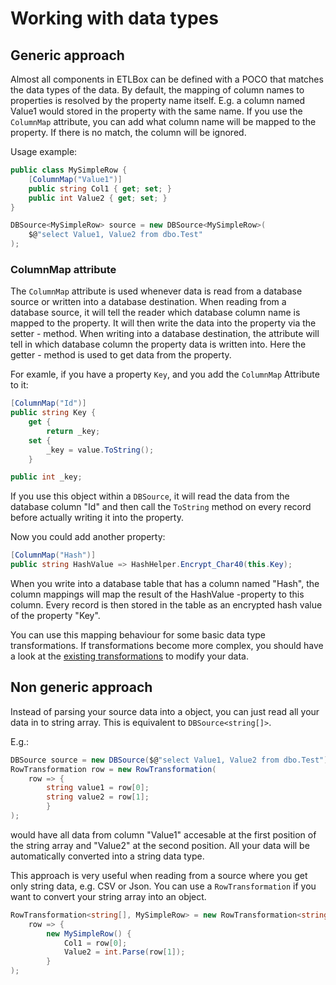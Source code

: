 ﻿# Working with data types

## Generic approach

Almost all components in ETLBox can be defined with a POCO that matches the data types of the data. 
By default, the mapping of column names to properties is resolved by the property name itself. E.g. a column named Value1 
would stored in the property with the same name. If you use the `ColumnMap` attribute, you can add what column name will be mapped 
to the property. If there is no match, the column will be ignored.

Usage example:

```C#
public class MySimpleRow {
    [ColumnMap("Value1")]
    public string Col1 { get; set; }
    public int Value2 { get; set; }
}

DBSource<MySimpleRow> source = new DBSource<MySimpleRow>(
    $@"select Value1, Value2 from dbo.Test"
);
```

### ColumnMap attribute

The `ColumnMap` attribute is used whenever data is read from a database source or written into a database destination. When reading from 
a database source, it will tell the reader which database column name is mapped to the property. It will then write the data into the property via
the setter - method. When writing into a database destination, the attribute will tell in which database column the property data is written into. 
Here the getter - method is used to get data from the property.

For examle, if you have a property `Key`, and you add the `ColumnMap` Attribute to it: 

```C#
[ColumnMap("Id")]
public string Key { 
    get {
        return _key;
    set {
        _key = value.ToString();
    }

public int _key;
```

If you use this object within a `DBSource`, it will read the data from the database column "Id" and then call the `ToString` method on every record
before actually writing it into the property. 

Now you could add another property:

```C#
[ColumnMap("Hash")]
public string HashValue => HashHelper.Encrypt_Char40(this.Key);
```

When you write into a database table that has a column named "Hash", the column mappings will map the result of the HashValue -property
to this column. Every record is then stored in the table as an encrypted hash value of the property "Key". 

You can use this mapping behaviour for some basic data type transformations. If transformations become more complex, you should have a look at 
the [existing transformations](dataflow_transformations.md) to modify your data. 

## Non generic approach

Instead of parsing your source data into a object, you can just read all your data in to string array. This is equivalent to 
`DBSource<string[]>`.

E.g.:

```C#
DBSource source = new DBSource($@"select Value1, Value2 from dbo.Test");
RowTransformation row = new RowTransformation( 
    row => {
        string value1 = row[0];
        string value2 = row[1];
        }
);
```

would have all data from column "Value1" accesable at the first position of the string array and "Value2" at the second position. 
All your data will be automatically converted into a string data type. 

This approach is very useful when reading from a source where you get only string data, e.g. CSV or Json. 
You can use a `RowTransformation` if you want to convert your string array into an object.

```C#
RowTransformation<string[], MySimpleRow> = new RowTransformation<string[], MySimpleRow>( 
    row => {
        new MySimpleRow() {
            Col1 = row[0];
            Value2 = int.Parse(row[1]);
        }
);
```